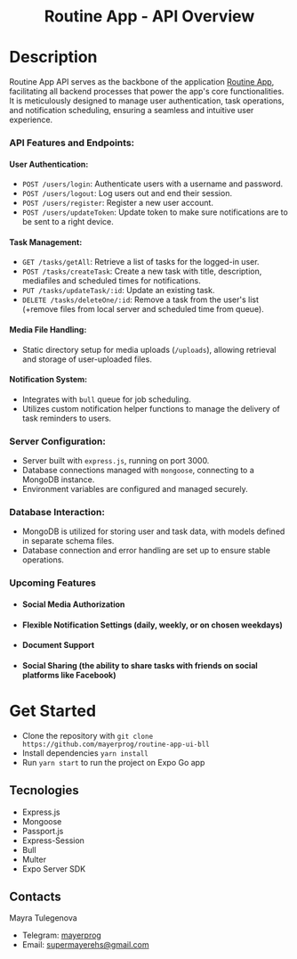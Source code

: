 <h1 align='center'>Routine App - API Overview</h1>

# Description

Routine App API serves as the backbone of the application [Routine App](https://github.com/mayerprog/routine-app-ui-bll), facilitating all backend processes that power the app's core functionalities. It is meticulously designed to manage user authentication, task operations, and notification scheduling, ensuring a seamless and intuitive user experience.

### **API Features and Endpoints:**

#### **User Authentication:**

- `POST /users/login`: Authenticate users with a username and password.
- `POST /users/logout`: Log users out and end their session.
- `POST /users/register`: Register a new user account.
- `POST /users/updateToken`: Update token to make sure notifications are to be sent to a right device.

#### **Task Management:**

- `GET /tasks/getAll`: Retrieve a list of tasks for the logged-in user.
- `POST /tasks/createTask`: Create a new task with title, description, mediafiles and scheduled times for notifications.
- `PUT /tasks/updateTask/:id`: Update an existing task.
- `DELETE /tasks/deleteOne/:id`: Remove a task from the user's list (+remove files from local server and scheduled time from queue).

#### **Media File Handling:**

- Static directory setup for media uploads (`/uploads`), allowing retrieval and storage of user-uploaded files.

#### **Notification System:**

- Integrates with `bull` queue for job scheduling.
- Utilizes custom notification helper functions to manage the delivery of task reminders to users.

### **Server Configuration:**

- Server built with `express.js`, running on port 3000.
- Database connections managed with `mongoose`, connecting to a MongoDB instance.
- Environment variables are configured and managed securely.

### **Database Interaction:**

- MongoDB is utilized for storing user and task data, with models defined in separate schema files.
- Database connection and error handling are set up to ensure stable operations.

### **Upcoming Features**

- #### **Social Media Authorization**
- #### **Flexible Notification Settings (daily, weekly, or on chosen weekdays)**
- #### **Document Support**
- #### **Social Sharing (the ability to share tasks with friends on social platforms like Facebook)**

# Get Started

- Clone the repository with `git clone https://github.com/mayerprog/routine-app-ui-bll`
- Install dependencies `yarn install`
- Run `yarn start` to run the project on Expo Go app

## Tecnologies

- Express.js
- Mongoose
- Passport.js
- Express-Session
- Bull
- Multer
- Expo Server SDK

## Contacts

<p>Mayra Tulegenova</p>

- Telegram: [mayerprog](https://t.me/mayerprog)
- Email: [supermayerehs@gmail.com](supermayerehs@gmail.com)

